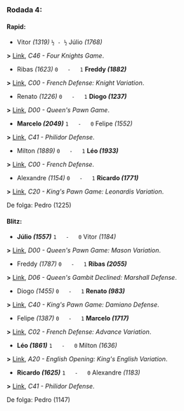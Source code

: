 ### Rodada 4:

#### Rapid:

* Vitor *(1319)* `½ - ½` Júlio *(1768)*

**>** [Link](https://www.lichess.org/cNEagLGV), *C46 - Four Knights Game*.
* Ribas *(1623)* `0   -   1` **Freddy *(1882)***

**>** [Link](https://www.lichess.org/cdRVlh4r), *C00 - French Defense: Knight Variation*.
* Renato *(1226)* `0   -   1` **Diogo *(1237)***

**>** [Link](https://www.lichess.org/7bYFbRah), *D00 - Queen's Pawn Game*.
* **Marcelo *(2049)*** `1   -   0`  Felipe *(1552)*

**>** [Link](https://www.lichess.org/dWGd6c2o), *C41 - Philidor Defense*.
* Milton *(1889)* `0   -   1` **Léo *(1933)***

**>** [Link](https://www.lichess.org/zjBo3xbv), *C00 - French Defense*.
* Alexandre *(1154)* `0   -   1` **Ricardo *(1771)***

**>** [Link](https://www.lichess.org/sZT5rfu1), *C20 - King's Pawn Game: Leonardis Variation*.

De folga: Pedro (1225)

#### Blitz:

* **Júlio *(1557)*** `1   -   0`  Vitor *(1184)*

**>** [Link](https://www.lichess.org/IwpZ88MV), *D00 - Queen's Pawn Game: Mason Variation*.
* Freddy *(1787)* `0   -   1` **Ribas *(2055)***

**>** [Link](https://www.lichess.org/HRkvmdFA), *D06 - Queen's Gambit Declined: Marshall Defense*.
* Diogo *(1455)* `0   -   1` **Renato *(983)***

**>** [Link](https://www.lichess.org/AJWXTn79), *C40 - King's Pawn Game: Damiano Defense*.
* Felipe *(1387)* `0   -   1` **Marcelo *(1717)***

**>** [Link](https://www.lichess.org/wULx6CqR), *C02 - French Defense: Advance Variation*.
* **Léo *(1861)*** `1   -   0`  Milton *(1636)*

**>** [Link](https://www.lichess.org/YLnhheQG), *A20 - English Opening: King's English Variation*.
* **Ricardo *(1625)*** `1   -   0`  Alexandre *(1183)*

**>** [Link](https://www.lichess.org/LqcS00rX), *C41 - Philidor Defense*.

De folga: Pedro (1147)

